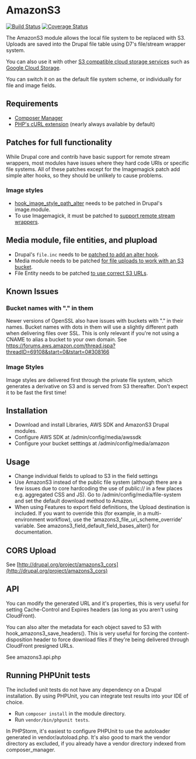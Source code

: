 # AmazonS3

[![Build Status](https://travis-ci.org/justafish/drupal_amazons3.svg?branch=7.x-2.x)](https://travis-ci.org/justafish/drupal_amazons3) [![Coverage Status](https://coveralls.io/repos/justafish/drupal_amazons3/badge.svg?branch=7.x-2.x)](https://coveralls.io/r/justafish/drupal_amazons3?branch=7.x-2.x)

The AmazonS3 module allows the local file system to be replaced with S3. Uploads are saved into the Drupal file table using D7's file/stream wrapper system.

You can also use it with other [S3 compatible cloud storage services](http://en.wikipedia.org/wiki/Amazon_S3#S3_API_and_competing_services) such as [Google Cloud Storage](https://cloud.google.com/storage).

You can switch it on as the default file system scheme, or individually for file and image fields.

## Requirements
- [Composer Manager](https://www.drupal.org/project/composer_manager)
- [PHP's cURL extension](https://php.net/manual/en/book.curl.php) (nearly always available by default)

## Patches for full functionality

While Drupal core and contrib have basic support for remote stream wrappers,
most modules have issues where they hard code URIs or specific file systems.
All of these patches except for the Imagemagick patch add simple alter hooks,
so they should be unlikely to cause problems.

### Image styles

- [hook_image_style_path_alter](https://www.drupal.org/node/1358896#comment-9297197)
  needs to be patched in Drupal's image.module.
- To use Imagemagick, it must be patched to
  [support remote stream wrappers](https://www.drupal.org/node/1695068#comment-8953159).

## Media module, file entities, and plupload

- Drupal's <code>file.inc</code> needs to be
  [patched to add an alter hook](https://www.drupal.org/node/2479523#comment-9873165).
- Media module needs to be patched
  [for file uploads to work with an S3 bucket](https://www.drupal.org/node/2479473#comment-9872845).
- File Entity needs to be patched
  [to use correct S3 URLs](https://www.drupal.org/node/2479483#comment-9872933).

## Known Issues

### Bucket names with "." in them
Newer versions of OpenSSL also have issues with buckets with "." in their names. Bucket names with dots in them will use a slightly different path when delivering files over SSL. This is only relevant if you're not using a CNAME to alias a bucket to your own domain. See https://forums.aws.amazon.com/thread.jspa?threadID=69108&start=0&tstart=0#308166

### Image Styles
Image styles are delivered first through the private file system, which generates a derivative on S3 and is served from S3 thereafter. Don't expect it to be fast the first time!

## Installation
- Download and install Libraries, AWS SDK and AmazonS3 Drupal modules.
- Configure AWS SDK at /admin/config/media/awssdk
- Configure your bucket setttings at /admin/config/media/amazon

## Usage

- Change individual fields to upload to S3 in the field settings
- Use AmazonS3 instead of the public file system (although there are a few issues due to core hardcoding the use of public:// in a few places e.g. aggregated CSS and JS). Go to /admin/config/media/file-system and set the default download method to Amazon.
- When using Features to export field definitions, the Upload destination is included. If you want to override this (for example, in a multi-environment workflow), use the 'amazons3_file_uri_scheme_override' variable. See amazons3_field_default_field_bases_alter() for documentation.

## CORS Upload
See [http://drupal.org/project/amazons3_cors](http://drupal.org/project/amazons3_cors)


## API
You can modify the generated URL and it's properties, this is very useful for setting Cache-Control and Expires headers (as long as you aren't using CloudFront).

You can also alter the metadata for each object saved to S3 with hook_amazons3_save_headers(). This is very useful for forcing the content-disposition header to force download files if they're being delivered through CloudFront presigned URLs.

See amazons3.api.php

## Running PHPUnit tests

The included unit tests do not have any dependency on a Drupal installation. By
using PHPUnit, you can integrate test results into your IDE of choice.

* Run `composer install` in the module directory.
* Run `vendor/bin/phpunit tests`.

In PHPStorm, it's easiest to configure PHPUnit to use the autoloader generated
in vendor/autoload.php. It's also good to mark the vendor directory as
excluded, if you already have a vendor directory indexed from composer_manager.
